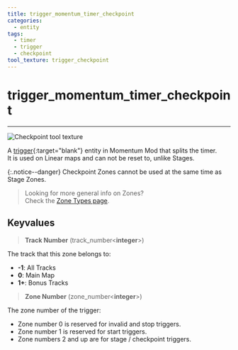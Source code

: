 ```yaml
---
title: trigger_momentum_timer_checkpoint
categories:
  - entity
tags:
  - timer
  - trigger
  - checkpoint
tool_texture: trigger_checkpoint
---
```


# trigger_momentum_timer_checkpoint

---

![Checkpoint tool texture](/images/trigger_momentum_timer_checkpoint/checkpoint.jpg)

A [trigger](https://developer.valvesoftware.com/wiki/Triggers){:target="blank"} entity in Momentum Mod that splits the timer.  
It is used on Linear maps and can not be reset to, unlike Stages.

{:.notice--danger}
Checkpoint Zones cannot be used at the same time as Stage Zones.

> Looking for more general info on Zones?  
> Check the [Zone Types page](/guide/zone-types/).

## Keyvalues

> **Track Number** (track_number&lt;**integer**&gt;)

The track that this zone belongs to:

- **-1**: All Tracks
- **0**: Main Map
- **1+**: Bonus Tracks

> **Zone Number** (zone_number&lt;**integer**&gt;)

The zone number of the trigger:

- Zone number 0 is reserved for invalid and stop triggers.
- Zone number 1 is reserved for start triggers.
- Zone numbers 2 and up are for stage / checkpoint triggers.
